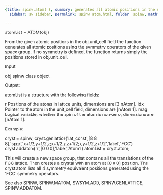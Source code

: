 ```yaml
---
{title: spinw.atom( ), summary: generates all atomic positions in the unit cell, keywords: sample,
  sidebar: sw_sidebar, permalink: spinw_atom.html, folder: spinw, mathjax: 'true'}

---
```

 
atomList = ATOM(obj)
 
From the given atomic positions in the obj.unit_cell field the function
generates all atomic positions using the symmetry operators of the given
space group. If no symmetry is defined, the function returns simply the
positions stored in obj.unit_cell.
 
Input:
 
obj       spinw class object.
 
Output:
 
atomList is a structure with the following fields:
 
  r       Positions of the atoms in lattice units, dimensions are 
          [3 nAtom]. 
  idx     Pointer to the atom in the unit_cell field, dimensions are
          [nAtom 1].
  mag     Logical variable, whether the spin of the atom is non-zero,
          dimensions are [nAtom 1].
 
Example:
 
cryst = spinw;
cryst.genlattice('lat_const',[8 8 8],'spgr','x+1/2,y+1/2,z;x+1/2,y,z+1/2;x,y+1/2,z+1/2','label','FCC')
cryst.addatom('r',[0 0 0],'label','Atom1')
atomList = cryst.atom;
 
This will create a new space group, that contains all the translations of
the FCC lattice. Then creates a crystal with an atom at [0 0 0] position.
The cryst.atom lists all 4 symmetry equivalent positions generated using
the 'FCC' symmetry operators.
 
See also SPINW, SPINW.MATOM, SWSYM.ADD, SPINW.GENLATTICE, SPINW.ADDATOM.
 

